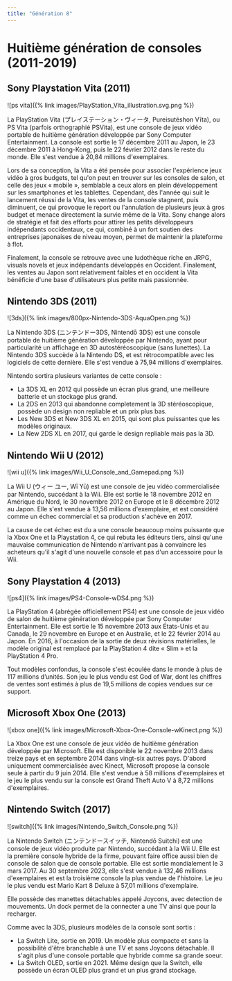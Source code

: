```yaml
---
title: "Génération 8"
---
```

# Huitième génération de consoles (2011-2019)

## Sony Playstation Vita (2011)

![ps vita]({% link images/PlayStation_Vita_illustration.svg.png %})

La PlayStation Vita (プレイステーション・ヴィータ, Pureisutēshon Vīta), ou PS Vita (parfois orthographié PSVita), est une console de jeux vidéo portable de huitième génération développée par Sony Computer Entertainment. La console est sortie le 17 décembre 2011 au Japon, le 23 décembre 2011 à Hong-Kong, puis le 22 février 2012 dans le reste du monde. Elle s'est vendue à 20,84 millions d'exemplaires.

Lors de sa conception, la Vita a été pensée pour associer l'expérience jeux vidéo à gros budgets, tel qu'on peut en trouver sur les consoles de salon, et celle des jeux « mobile », semblable a ceux alors en plein développement sur les smartphones et les tablettes. Cependant, dès l'année qui suit le lancement réussi de la Vita, les ventes de la console stagnent, puis diminuent, ce qui provoque le report ou l'annulation de plusieurs jeux à gros budget et menace directement la survie même de la Vita. Sony change alors de stratégie et fait des efforts pour attirer les petits développeurs indépendants occidentaux, ce qui, combiné à un fort soutien des entreprises japonaises de niveau moyen, permet de maintenir la plateforme à flot.

Finalement, la console se retrouve avec une ludothèque riche en JRPG, visuals novels et jeux indépendants développés en Occident. Finalement, les ventes au Japon sont relativement faibles et en occident la Vita bénéficie d'une base d'utilisateurs plus petite mais passionnée. 

## Nintendo 3DS (2011)

![3ds]({% link images/800px-Nintendo-3DS-AquaOpen.png %})

La Nintendo 3DS (ニンテンドー3DS, Nintendō 3DS) est une console portable de huitième génération développée par Nintendo, ayant pour particularité un affichage en 3D autostéréoscopique (sans lunettes). La Nintendo 3DS succède à la Nintendo DS, et est rétrocompatible avec les logiciels de cette dernière. Elle s'est vendue à 75,94 millions d'exemplaires.

Nintendo sortira plusieurs variantes de cette console : 
- La 3DS XL en 2012 qui possède un écran plus grand, une meilleure batterie et un stockage plus grand.
- La 2DS en 2013 qui abandonne completement la 3D stéréoscopique, possède un design non repliable et un prix plus bas.
- Les New 3DS et New 3DS XL en 2015, qui sont plus puissantes que les modèles originaux.
- La New 2DS XL en 2017, qui garde le design repliable mais pas la 3D.

## Nintendo Wii U (2012)

![wii u]({% link images/Wii_U_Console_and_Gamepad.png %})

La Wii U (ウィー ユー, Wī Yū) est une console de jeu vidéo commercialisée par Nintendo, succédant à la Wii. Elle est sortie le 18 novembre 2012 en Amérique du Nord, le 30 novembre 2012 en Europe et le 8 décembre 2012 au Japon.
Elle s'est vendue à 13,56 millions d'exemplaire, et est considéré comme un échec commercial et sa production s'achève en 2017.

La cause de cet échec est du a une console beaucoup moins puissante que la Xbox One et la Playstation 4, ce qui rebuta les éditeurs tiers, ainsi qu'une mauvaise communication de Nintendo n'arrivant pas à convaincre les acheteurs qu'il s'agit d'une nouvelle console et pas d'un accessoire pour la Wii.

## Sony Playstation 4 (2013)

![ps4]({% link images/PS4-Console-wDS4.png %})

La PlayStation 4 (abrégée officiellement PS4) est une console de jeux vidéo de salon de huitième génération développée par Sony Computer Entertainment. Elle est sortie le 15 novembre 2013 aux États-Unis et au Canada, le 29 novembre en Europe et en Australie, et le 22 février 2014 au Japon. En 2016, à l'occasion de la sortie de deux révisions matérielles, le modèle original est remplacé par la PlayStation 4 dite « Slim » et la PlayStation 4 Pro.

Tout modèles confondus, la console s'est écoulée dans le monde à plus de 117 millions d’unités. Son jeu le plus vendu est God of War, dont les chiffres de ventes sont estimés à plus de 19,5 millions de copies vendues sur ce support.

## Microsoft Xbox One (2013)

![xbox one]({% link images/Microsoft-Xbox-One-Console-wKinect.png %})

La Xbox One est une console de jeux vidéo de huitième génération développée par Microsoft. Elle est disponible le 22 novembre 2013 dans treize pays et en septembre 2014 dans vingt-six autres pays. 
D'abord uniquement commercialisée avec Kinect, Microsoft propose la console seule à partir du 9 juin 2014. Elle s'est vendue à 58 millions d'exemplaires et le jeu le plus vendu sur la console est Grand Theft Auto V à 8,72 millions d'exemplaires.

## Nintendo Switch (2017)

![switch]({% link images/Nintendo_Switch_Console.png %})

La Nintendo Switch (ニンテンドースイッチ, Nintendō Suitchi) est une console de jeux vidéo produite par Nintendo, succédant à la Wii U. Elle est la première console hybride de la firme, pouvant faire office aussi bien de console de salon que de console portable. Elle est sortie mondialement le 3 mars 2017. 
Au 30 septembre 2023, elle s'est vendue à 132,46 millions d'exemplaires et est la troisième console la plus vendue de l'histoire. Le jeu le plus vendu est Mario Kart 8 Deluxe à 57,01 millions d'exemplaire.

Elle possède des manettes détachables appelé Joycons, avec detection de mouvements. Un dock permet de la connecter a une TV ainsi que pour la recharger.

Comme avec la 3DS, plusieurs modèles de la console sont sortis :
- La Switch Lite, sortie en 2019. Un modèle plus compacte et sans la possibilité d'être branchable à une TV et sans Joycons détachable. Il s'agit plus d'une console portable que hybride comme sa grande soeur.
- La Switch OLED, sortie en 2021. Même design que la Switch, elle possède un écran OLED plus grand et un plus grand stockage.
